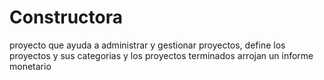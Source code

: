 # Constructora
proyecto que ayuda a administrar y gestionar proyectos, define los proyectos y sus categorias y los proyectos terminados arrojan un informe monetario
